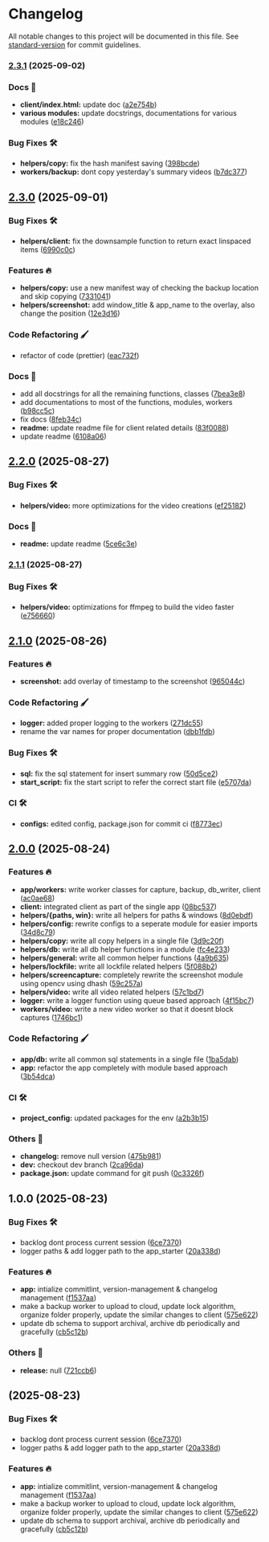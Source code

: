 # Changelog

All notable changes to this project will be documented in this file. See [standard-version](https://github.com/conventional-changelog/standard-version) for commit guidelines.

### [2.3.1](https://github.com/tks18/open-memory-lane/compare/v2.3.0...v2.3.1) (2025-09-02)


### Docs 📃

* **client/index.html:** update doc ([a2e754b](https://github.com/tks18/open-memory-lane/commit/a2e754bf8746ccfccfbea9e388c6a09d9053c3e3))
* **various modules:** update docstrings, documentations for various modules ([e18c246](https://github.com/tks18/open-memory-lane/commit/e18c2461cdce8e094f61ac4c135de8a107ffe215))


### Bug Fixes 🛠

* **helpers/copy:** fix the hash manifest saving ([398bcde](https://github.com/tks18/open-memory-lane/commit/398bcdef6e49dc06ab818f840af41e58e2ff6150))
* **workers/backup:** dont copy yesterday's summary videos ([b7dc377](https://github.com/tks18/open-memory-lane/commit/b7dc377e1f0d1794570010d7af4c9f87ba7889f9))

## [2.3.0](https://github.com/tks18/open-memory-lane/compare/v2.2.0...v2.3.0) (2025-09-01)


### Bug Fixes 🛠

* **helpers/client:** fix the downsample function to return exact linspaced items ([6990c0c](https://github.com/tks18/open-memory-lane/commit/6990c0ccee4cf5da68df0ea54500760da5c625b5))


### Features 🔥

* **helpers/copy:** use a new manifest way of checking the backup location and skip copying ([7331041](https://github.com/tks18/open-memory-lane/commit/733104171a9f204ed0c3137711631a38d2b65c05))
* **helpers/screenshot:** add window_title & app_name to the overlay, also change the position ([12e3d16](https://github.com/tks18/open-memory-lane/commit/12e3d1669609948beffb4f5db6c47eed9a0caa50))


### Code Refactoring 🖌

* refactor of code (prettier) ([eac732f](https://github.com/tks18/open-memory-lane/commit/eac732f67dbe04c2965f826a677eb503c6dccbed))


### Docs 📃

* add all docstrings for all the remaining functions, classes ([7bea3e8](https://github.com/tks18/open-memory-lane/commit/7bea3e888dfca958c7635a4292e40374e9a1c6a8))
* add documentations to most of the functions, modules, workers ([b98cc5c](https://github.com/tks18/open-memory-lane/commit/b98cc5c60f65ba32a50df14a0b796fe795790af7))
* fix docs ([8feb34c](https://github.com/tks18/open-memory-lane/commit/8feb34c71a6f360ecd297d5e0efbf4afe16d4318))
* **readme:** update readme file for client related details ([83f0088](https://github.com/tks18/open-memory-lane/commit/83f00881305bd7e699d2b397e013fa179c861e11))
* update readme ([6108a06](https://github.com/tks18/open-memory-lane/commit/6108a06d684068467bf2f227ab7def43b3e7890e))

## [2.2.0](https://github.com/tks18/open-memory-lane/compare/v2.1.1...v2.2.0) (2025-08-27)


### Bug Fixes 🛠

* **helpers/video:** more optimizations for the video creations ([ef25182](https://github.com/tks18/open-memory-lane/commit/ef251829a85226d05f4b8c30a4d2df2fca02424a))


### Docs 📃

* **readme:** update readme ([5ce6c3e](https://github.com/tks18/open-memory-lane/commit/5ce6c3e73f124aef06efce9b3f0edec959884825))

### [2.1.1](https://github.com/tks18/open-memory-lane/compare/v2.1.0...v2.1.1) (2025-08-27)


### Bug Fixes 🛠

* **helpers/video:** optimizations for ffmpeg to build the video faster ([e756660](https://github.com/tks18/open-memory-lane/commit/e75666050e270beadbda3e975c96b401af6874ec))

## [2.1.0](https://github.com/tks18/open-memory-lane/compare/v2.0.0...v2.1.0) (2025-08-26)


### Features 🔥

* **screenshot:** add overlay of timestamp to the screenshot ([965044c](https://github.com/tks18/open-memory-lane/commit/965044ccfd9beec48ce9c47ade2a3f424b81fd5a))


### Code Refactoring 🖌

* **logger:** added proper logging to the workers ([271dc55](https://github.com/tks18/open-memory-lane/commit/271dc551b546d7edb33e99049ec55d537bcecc4e))
* rename the var names for proper documentation ([dbb1fdb](https://github.com/tks18/open-memory-lane/commit/dbb1fdb16b0e2193d731672ab50ead6f7d1442fe))


### Bug Fixes 🛠

* **sql:** fix the sql statement for insert summary row ([50d5ce2](https://github.com/tks18/open-memory-lane/commit/50d5ce28b222ab4d05bade62399ac24db7bd6ec1))
* **start_script:** fix the start script to refer the correct start file ([e5707da](https://github.com/tks18/open-memory-lane/commit/e5707da01c88fe7bf79ff74513c820a00d6b1a1a))


### CI 🛠

* **configs:** edited config, package.json for commit ci ([f8773ec](https://github.com/tks18/open-memory-lane/commit/f8773ec28a78544c78a1d5ed74391daa17f1c461))

## [2.0.0](https://github.com/tks18/open-memory-lane/compare/v1.0.0...v2.0.0) (2025-08-24)


### Features 🔥

* **app/workers:** write worker classes for capture, backup, db_writer, client ([ac0ae68](https://github.com/tks18/open-memory-lane/commit/ac0ae6835f7e05447d728f3e3f245f8420fc1651))
* **client:** integrated client as part of the single app ([08bc537](https://github.com/tks18/open-memory-lane/commit/08bc537dae9a6bf5c6d66eb0453d5fd0ec2bc39d))
* **helpers/{paths, win}:** write all helpers for paths & windows ([8d0ebdf](https://github.com/tks18/open-memory-lane/commit/8d0ebdfb977abb3a0446f306000e4911053391e5))
* **helpers/config:** rewrite configs to a seperate module for easier imports ([34d8c79](https://github.com/tks18/open-memory-lane/commit/34d8c79479a27718086cc60217223190150f038c))
* **helpers/copy:** write all copy helpers in a single file ([3d9c20f](https://github.com/tks18/open-memory-lane/commit/3d9c20fca470e3733380e62648c6832a01b13e96))
* **helpers/db:** write all db helper functions in a module ([fc4e233](https://github.com/tks18/open-memory-lane/commit/fc4e23370c906e72cd0a38bd2492000389da120e))
* **helpers/general:** write all common helper functions ([4a9b635](https://github.com/tks18/open-memory-lane/commit/4a9b635f42a9de70aa6a9621bf7be3ac49da510f))
* **helpers/lockfile:** write all lockfile related helpers ([5f088b2](https://github.com/tks18/open-memory-lane/commit/5f088b2b8df439a053312e497fad9fe5459e9d40))
* **helpers/screencapture:** completely rewrite the screenshot module using opencv using dhash ([59c257a](https://github.com/tks18/open-memory-lane/commit/59c257a0765f5fe7cf4939d6153a5cc75857d56c))
* **helpers/video:** write all video related helpers ([57c1bd7](https://github.com/tks18/open-memory-lane/commit/57c1bd71f12f42c5e3a81d92567a37eefbf42c99))
* **logger:** write a logger function using queue based approach ([4f15bc7](https://github.com/tks18/open-memory-lane/commit/4f15bc74d1d35894711def6fdce01b31d741ebea))
* **workers/video:** write a new video worker so that it doesnt block captures ([1746bc1](https://github.com/tks18/open-memory-lane/commit/1746bc12ddc45f34314641bd832c1e68e476b4f0))


### Code Refactoring 🖌

* **app/db:** write all common sql statements in a single file ([1ba5dab](https://github.com/tks18/open-memory-lane/commit/1ba5dabd8c918682475c2452264b45e930eb467c))
* **app:** refactor the app completely with module based approach ([3b54dca](https://github.com/tks18/open-memory-lane/commit/3b54dcadfdf63cfb4327498653e8bfa09ba6bc38))


### CI 🛠

* **project_config:** updated packages for the env ([a2b3b15](https://github.com/tks18/open-memory-lane/commit/a2b3b15f9ce07a0be412825fe1d175db663af58a))


### Others 🔧

* **changelog:** remove null version ([475b981](https://github.com/tks18/open-memory-lane/commit/475b981deecc4ff0346f1cc1c8c3ef1036baf6f0))
* **dev:** checkout dev branch ([2ca96da](https://github.com/tks18/open-memory-lane/commit/2ca96da65207ed42077ba20c6ab0088d869f42a8))
* **package.json:** update command for git push ([0c3326f](https://github.com/tks18/open-memory-lane/commit/0c3326f5fe80d7cce3bbdc035d2ca9137a221f33))

## 1.0.0 (2025-08-23)


### Bug Fixes 🛠

* backlog dont process current session ([6ce7370](https://github.com/tks18/open-memory-lane/commit/6ce73701b4c1d3dc88ff5c1e60ade72671f8ec3e))
* logger paths & add logger path to the app_starter ([20a338d](https://github.com/tks18/open-memory-lane/commit/20a338dc25e9e9c534fa240089ea39670970d298))


### Features 🔥

* **app:** intialize commitlint, version-management & changelog management ([f1537aa](https://github.com/tks18/open-memory-lane/commit/f1537aa00e0e72172547f7d4b1606c5247feed07))
* make a backup worker to upload to cloud, update lock algorithm, organize folder properly, update the similar changes to client ([575e622](https://github.com/tks18/open-memory-lane/commit/575e622277b6da6e5dcc7199089a0e2b0027f8b7))
* update db schema to support archival, archive db periodically and gracefully ([cb5c12b](https://github.com/tks18/open-memory-lane/commit/cb5c12b1057828dbe5a3bc0b1f541b708e3d34d1))


### Others 🔧

* **release:** null ([721ccb6](https://github.com/tks18/open-memory-lane/commit/721ccb6a082210193e45dab0fbb31bb846344317))

##  (2025-08-23)


### Bug Fixes 🛠

* backlog dont process current session ([6ce7370](https://github.com/tks18/open-memory-lane/commit/6ce73701b4c1d3dc88ff5c1e60ade72671f8ec3e))
* logger paths & add logger path to the app_starter ([20a338d](https://github.com/tks18/open-memory-lane/commit/20a338dc25e9e9c534fa240089ea39670970d298))


### Features 🔥

* **app:** intialize commitlint, version-management & changelog management ([f1537aa](https://github.com/tks18/open-memory-lane/commit/f1537aa00e0e72172547f7d4b1606c5247feed07))
* make a backup worker to upload to cloud, update lock algorithm, organize folder properly, update the similar changes to client ([575e622](https://github.com/tks18/open-memory-lane/commit/575e622277b6da6e5dcc7199089a0e2b0027f8b7))
* update db schema to support archival, archive db periodically and gracefully ([cb5c12b](https://github.com/tks18/open-memory-lane/commit/cb5c12b1057828dbe5a3bc0b1f541b708e3d34d1))
